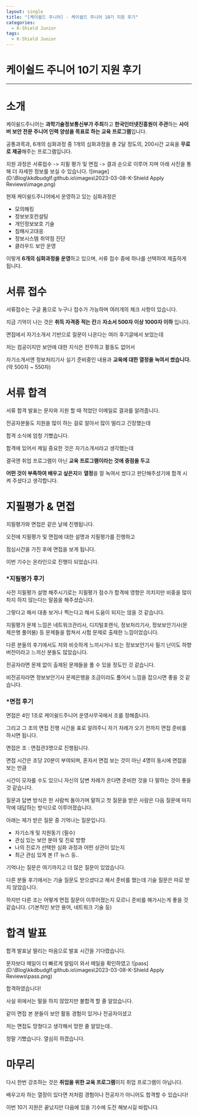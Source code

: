 ```yaml
---
layout: single
title: "[케이쉴드 주니어] - 케이쉴드 주니어 10기 지원 후기"
categories:
  - K-Shield Junior
tags:
  - K-Shield Junior
---
```


# 케이쉴드 주니어 10기 지원 후기

------

# 소개

케이쉴드주니어는 **과학기술정보통신부가 주최**하고 **한국인터넷진흥원이 주관**하는 **사이버 보안 전문 주니어 인력 양성을 목표로 하는 교육 프로그램**입니다.

공통과목과, 6개의 심화과정 중 1개의 심화과정을 총 2달 정도의, 200시간 교육을 **무료로 제공**해주는 프로그램입니다.

지원 과정은 서류접수 -> 지필 평가 및 면접 -> 결과 순으로 이루어 지며 아래 사진을 통해 더 자세한 정보를 보실 수 있습니다.
![image](D:\Blog\kkdbudglf.github.io\images\2023-03-08-K-Shield Apply Reviews\image.png)

현재 케이쉴드주니어에서 운영하고 있는 심화과정은

- 모의해킹
- 정보보호컨설팅
- 개인정보보호 기술
- 침해사고대응
- 정보시스템 취약점 진단
- 클라우드 보안 운영

이렇게 **6개의 심화과정을 운영**하고 있으며, 서류 접수 중에 하나를 선택하여 제출하게 됩니다.

# 서류 접수

서류접수는 구글 폼으로 누구나 접수가 가능하며 여러개의 체크 사항이 있습니다.

지금 기억이 나는 것은 **취득 자격증 적는 칸**과 **자소서 500자 이상 1000자 이하** 입니다.

면접에서 자기소개서 기반으로 질문이 나온다는 여러 후기글에서 보았는데

저는 컴공이지만 보안에 대한 지식은 전무하고 활동도 없어서

자기소개서엔 정보처리기사 실기 준비중인 내용과 **교육에 대한 열정을 녹여서 썼습니다.**
(약 500자 ~ 550자)

# 서류 합격

서류 합격 발표는 문자와 지원 할 때 적었던 이메일로 결과를 알려줍니다.

전공자분들도 지원을 많이 하는 걸로 알아서 많이 떨리고 긴장했는데

합격 소식에 엄청 기뻤습니다.

합격에 있어서 제일 중요한 것은 자기소개서라고 생각했는데

결국엔 취업 프로그램이 아닌 **교육 프로그램이라는 것에 중점을 두고**

**어떤 것이 부족하여 배우고 싶은지**와 **열정**을 잘 녹여서 썼다고 판단해주셨기에 합격 시켜 주셨다고 생각합니다.

# 지필평가 & 면접

지필평가와 면접은 같은 날에 진행됩니다.

오전에 지필평가 및 면접에 대한 설명과 지필평가를 진행하고

점심시간을 가진 후에 면접을 보게 됩니다.

이번 기수는 온라인으로 진행이 되었습니다.

### *지필평가 후기

사전 지필평가 설명 해주시기로는 지필평가 점수가 합격에 영향은 끼치지만 비중을 많이 차지 하지 않는다는 말씀을 해주셨습니다.

그렇다고 해서 대충 보거나 찍는다고 해서 도움이 되지는 않을 것 같습니다.

지필평가 문제 느낌은 네트워크관리사, 디지털포렌식, 정보처리기사, 정보보안기사(문제은행 풀어봄) 등 문제들을 합쳐서 시험 문제로 출제한 느낌이었습니다.

다른 분들의 후기에서도 저와 비슷하게 느끼시거나 또는 정보보안기사 필기 난이도 하향 버전이라고 느끼신 분들도 많았습니다.

전공자라면 문제 없이 출제된 문제들을 풀 수 있을 정도인 것 같습니다.

비전공자라면 정보보안기사 문제은행을 조금이라도 풀어서 느낌을 잡으시면 좋을 것 같습니다.

### *면접 후기

면접은 4인 1조로 케이쉴드주니어 운영사무국에서 조를 정해줍니다.

그리고 그 조의 면접 진행 시간을 표로 알려주니 자기 차례가 오기 전까지 면접 준비를 하시면 됩니다.

면접은 조 : 면접관3명으로 진행됩니다.

면접 시간은 조당 20분이 부여되며, 혼자서 면접 보는 것이 아닌 4명이 동시에 면접을 보는 만큼

시간이 모자를 수도 있으니 자신의 답변 차례가 온다면 준비한 것을 다 말하는 것이 좋을 것 같습니다.

질문과 답변 방식은 한 사람씩 돌아가며 말하고 첫 질문을 받은 사람은 다음 질문에 마지막에 대답하는 방식으로 이루어졌습니다.

아래는 제가 받은 질문 중 기억나는 질문입니다.

- 자기소개 및 지원동기 (필수)
- 관심 있는 보안 분야 및 진로 방향
- 나의 진로가 선택한 심화 과정과 어떤 상관이 있는지
- 최근 관심 있게 본 IT 뉴스 등..

기억나는 질문은 여기까지고 더 많은 질문이 있었습니다.

다른 분들 후기에서는 기술 질문도 받으셨다고 해서 준비를 했는데 기술 질문은 따로 받지 않았습니다.

하지만 다른 조는 어떻게 면접 질문이 이루어졌는지 모르니 준비를 해가시는게 좋을 것 같습니다.
(기본적인 보안 용어, 네트워크 기술 등)

# 합격 발표

합격 발표날 떨리는 마음으로 발표 시간을 기다렸습니다.

문자보다 메일이 더 빠르게 알림이 와서 메일을 확인하였고
![pass](D:\Blog\kkdbudglf.github.io\images\2023-03-08-K-Shield Apply Reviews\pass.png)

합격하였습니다!

사실 위에서는 말을 하지 않았지만 불합격 할 줄 알았습니다.

같이 면접 본 분들이 보안 활동 경험이 있거나 전공자이셨고

저는 면접도 망쳤다고 생각해서 망한 줄 알았는데.. 

정말 기뻤습니다. 열심히 하겠습니다.

# 마무리

다시 한번 강조하는 것은 **취업을 위한 교육 프로그램**이지 취업 프로그램이 아닙니다.

배우고자 하는 열정이 있다면 저처럼 경험이나 전공자가 아니어도 합격할 수 있습니다!

이번 10기 지원은 끝났지만 다음에 있을 기수에 도전 해보시길 바랍니다.